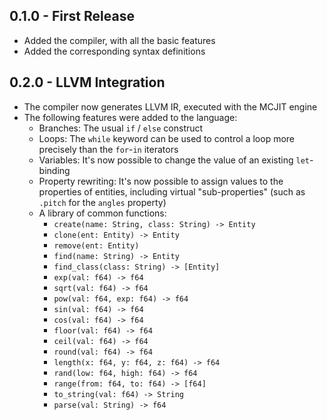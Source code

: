 ## 0.1.0 - First Release
* Added the compiler, with all the basic features
* Added the corresponding syntax definitions

## 0.2.0 - LLVM Integration
* The compiler now generates LLVM IR, executed with the MCJIT engine
* The following features were added to the language:
    * Branches: The usual `if` / `else` construct
    * Loops: The `while` keyword can be used to control a loop more precisely
      than the `for`-`in` iterators
    * Variables: It's now possible to change the value of an existing
      `let`-binding
    * Property rewriting: It's now possible to assign values to the properties
      of entities, including virtual "sub-properties" (such as `.pitch` for the
      `angles` property)
    * A library of common functions:
        * `create(name: String, class: String) -> Entity`
        * `clone(ent: Entity) -> Entity`
        * `remove(ent: Entity)`
        * `find(name: String) -> Entity`
        * `find_class(class: String) -> [Entity]`
        * `exp(val: f64) -> f64`
        * `sqrt(val: f64) -> f64`
        * `pow(val: f64, exp: f64) -> f64`
        * `sin(val: f64) -> f64`
        * `cos(val: f64) -> f64`
        * `floor(val: f64) -> f64`
        * `ceil(val: f64) -> f64`
        * `round(val: f64) -> f64`
        * `length(x: f64, y: f64, z: f64) -> f64`
        * `rand(low: f64, high: f64) -> f64`
        * `range(from: f64, to: f64) -> [f64]`
        * `to_string(val: f64) -> String`
        * `parse(val: String) -> f64`
